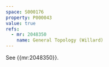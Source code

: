 ```yaml
---
space: S000176
property: P000043
value: true
refs:
  - mr: 2048350
    name: General Topology (Willard)
---
```


See {{mr:2048350}}.
